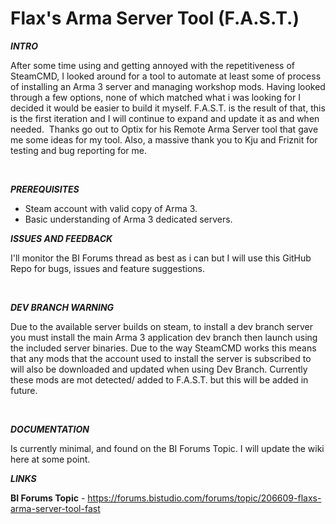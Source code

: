 # Flax's Arma Server Tool (F.A.S.T.)

**_INTRO_**

After some time using and getting annoyed with the repetitiveness of SteamCMD, I looked around for a tool to automate at least some of process of installing an Arma 3 server and managing workshop mods. Having looked through a few options, none of which matched what i was looking for I decided it would be easier to build it myself. F.A.S.T. is the result of that, this is the first iteration and I will continue to expand and update it as and when needed.  Thanks go out to Optix for his Remote Arma Server tool that gave me some ideas for my tool. Also, a massive thank you to Kju and Friznit for testing and bug reporting for me.

 

**_PREREQUISITES_**

- Steam account with valid copy of Arma 3.
- Basic understanding of Arma 3 dedicated servers.

_**ISSUES AND FEEDBACK**_

I'll monitor the BI Forums thread as best as i can but I will use this GitHub Repo for bugs, issues and feature suggestions.   

 

_**DEV BRANCH WARNING**_

Due to the available server builds on steam, to install a dev branch server you must install the main Arma 3 application dev branch then launch using the included server binaries. Due to the way SteamCMD works this means that any mods that the account used to install the server is subscribed to will also be downloaded and updated when using Dev Branch. Currently these mods are mot detected/ added to F.A.S.T. but this will be added in future.

          

_**DOCUMENTATION**_

Is currently minimal, and found on the BI Forums Topic. I will update the wiki here at some point.  
  
_**LINKS**_

**BI Forums Topic** - https://forums.bistudio.com/forums/topic/206609-flaxs-arma-server-tool-fast
